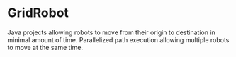 # GridRobot
Java projects allowing robots to move from their origin to destination in minimal amount of time. Parallelized path execution allowing multiple robots to move at the same time.
